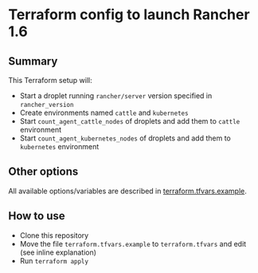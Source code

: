 # Terraform config to launch Rancher 1.6

## Summary

This Terraform setup will:

- Start a droplet running `rancher/server` version specified in `rancher_version`
- Create environments named `cattle` and `kubernetes`
- Start `count_agent_cattle_nodes` of droplets and add them to `cattle` environment
- Start `count_agent_kubernetes_nodes` of droplets and add them to `kubernetes` environment

## Other options

All available options/variables are described in [terraform.tfvars.example](https://github.com/superseb/tf-do-rancher16/blob/master/terraform.tfvars.example).

## How to use

- Clone this repository
- Move the file `terraform.tfvars.example` to `terraform.tfvars` and edit (see inline explanation)
- Run `terraform apply`
